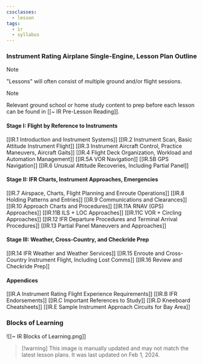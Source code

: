 ```yaml
---
cssclasses:
  - lesson
tags:
  - ir
  - syllabus
---
```

### Instrument Rating Airplane Single-Engine, Lesson Plan Outline
> [!note]
> "Lessons" will often consist of multiple ground and/or flight sessions.

> [!note]
> Relevant ground school or home study content to prep before each lesson can be found in [[~ IR Pre-Lesson Reading]].

#### Stage I: Flight by Reference to Instruments
[[IR.1 Introduction and Instrument Systems]]
[[IR.2 Instrument Scan, Basic Attitude Instrument Flight]]
[[IR.3 Instrument Aircraft Control, Practice Maneuvers, Aircraft Gaits]]
[[IR.4 Flight Deck Organization, Workload and Automation Management]]
[[IR.5A VOR Navigation]]
[[IR.5B GPS Navigation]]
[[IR.6 Unusual Attitude Recoveries, Including Partial Panel]]

#### Stage II: IFR Charts, Instrument Approaches, Emergencies
[[IR.7 Airspace, Charts, Flight Planning and Enroute Operations]]
[[IR.8 Holding Patterns and Entries]]
[[IR.9 Communications and Clearances]]
[[IR.10 Approach Charts and Procedures]]
[[IR.11A RNAV (GPS) Approaches]]
[[IR.11B ILS + LOC Approaches]]
[[IR.11C VOR + Circling Approaches]]
[[IR.12 IFR Departure Procedures and Terminal Arrival Procedures]]
[[IR.13 Partial Panel Maneuvers and Approaches]]

#### Stage III: Weather, Cross-Country, and Checkride Prep
[[IR.14 IFR Weather and Weather Services]]
[[IR.15 Enroute and Cross-Country Instrument Flight, Including Lost Comms]]
[[IR.16 Review and Checkride Prep]]

#### Appendices
[[IR.A Instrument Rating Flight Experience Requirements]]
[[IR.B IFR Endorsements]]
[[IR.C Important References to Study]]
[[IR.D Kneeboard Cheatsheets]]
[[IR.E Sample Instrument Approach Circuits for Bay Area]]

### Blocks of Learning
![[~ IR Blocks of Learning.png]]
> [!warning] This image is manually updated and may not match the latest lesson plans. It was last updated on Feb 1, 2024.
